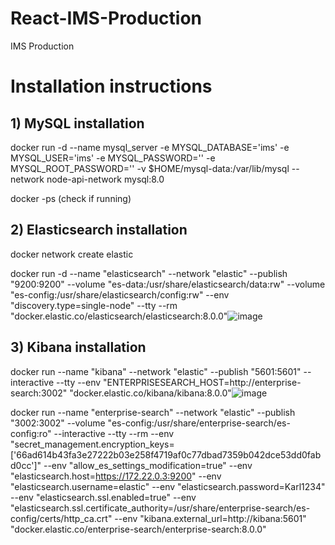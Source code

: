# React-IMS-Production
IMS Production


# Installation instructions 


## 1) MySQL installation

docker run -d --name mysql_server -e MYSQL_DATABASE='ims' -e MYSQL_USER='ims' -e MYSQL_PASSWORD='<REDACTED>' -e MYSQL_ROOT_PASSWORD='<REDACTED>' -v $HOME/mysql-data:/var/lib/mysql --network node-api-network mysql:8.0

docker -ps (check if running)
  
## 2) Elasticsearch installation
  
docker network create elastic
  
docker run -d --name "elasticsearch" --network "elastic" --publish "9200:9200"  --volume "es-data:/usr/share/elasticsearch/data:rw"  --volume "es-config:/usr/share/elasticsearch/config:rw" --env "discovery.type=single-node" --tty --rm "docker.elastic.co/elasticsearch/elasticsearch:8.0.0"![image](https://user-images.githubusercontent.com/93937576/160456978-612ca707-1cd2-497f-b70b-7ca0c24de298.png)


## 3) Kibana installation
  
docker run --name "kibana" --network "elastic" --publish "5601:5601" --interactive --tty --env "ENTERPRISESEARCH_HOST=http://enterprise-search:3002" "docker.elastic.co/kibana/kibana:8.0.0"![image](https://user-images.githubusercontent.com/93937576/160456717-65801e5b-5c78-40ba-8815-a9ffc636426b.png)

  
docker run --name "enterprise-search" --network "elastic" --publish "3002:3002" --volume "es-config:/usr/share/enterprise-search/es-config:ro" --interactive --tty --rm --env "secret_management.encryption_keys=['66ad614b43fa3e27222b03e258f4719af0c77dbad7359b042dce53dd0fabd0cc']" --env "allow_es_settings_modification=true" --env "elasticsearch.host=https://172.22.0.3:9200" --env "elasticsearch.username=elastic" --env "elasticsearch.password=Karl1234" --env "elasticsearch.ssl.enabled=true" --env "elasticsearch.ssl.certificate_authority=/usr/share/enterprise-search/es-config/certs/http_ca.crt" --env "kibana.external_url=http://kibana:5601" "docker.elastic.co/enterprise-search/enterprise-search:8.0.0"
